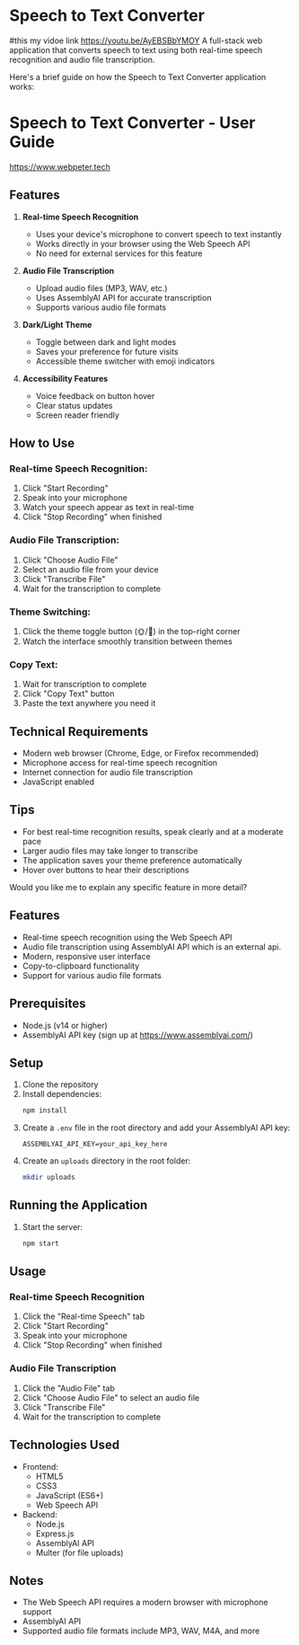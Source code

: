 # Speech to Text Converter
#this my vidoe link 
https://youtu.be/AyEBSBbYMOY
A full-stack web application that converts speech to text using both real-time speech recognition and audio file transcription.

Here's a brief guide on how the Speech to Text Converter application works:

# Speech to Text Converter - User Guide
https://www.webpeter.tech
## Features
1. **Real-time Speech Recognition**
   - Uses your device's microphone to convert speech to text instantly
   - Works directly in your browser using the Web Speech API
   - No need for external services for this feature

2. **Audio File Transcription**
   - Upload audio files (MP3, WAV, etc.)
   - Uses AssemblyAI API for accurate transcription
   - Supports various audio file formats

3. **Dark/Light Theme**
   - Toggle between dark and light modes
   - Saves your preference for future visits
   - Accessible theme switcher with emoji indicators

4. **Accessibility Features**
   - Voice feedback on button hover
   - Clear status updates
   - Screen reader friendly

## How to Use

### Real-time Speech Recognition:
1. Click "Start Recording"
2. Speak into your microphone
3. Watch your speech appear as text in real-time
4. Click "Stop Recording" when finished

### Audio File Transcription:
1. Click "Choose Audio File"
2. Select an audio file from your device
3. Click "Transcribe File"
4. Wait for the transcription to complete

### Theme Switching:
1. Click the theme toggle button (🌞/🌙) in the top-right corner
2. Watch the interface smoothly transition between themes

### Copy Text:
1. Wait for transcription to complete
2. Click "Copy Text" button
3. Paste the text anywhere you need it

## Technical Requirements
- Modern web browser (Chrome, Edge, or Firefox recommended)
- Microphone access for real-time speech recognition
- Internet connection for audio file transcription
- JavaScript enabled

## Tips
- For best real-time recognition results, speak clearly and at a moderate pace
- Larger audio files may take longer to transcribe
- The application saves your theme preference automatically
- Hover over buttons to hear their descriptions

Would you like me to explain any specific feature in more detail?
## Features

- Real-time speech recognition using the Web Speech API
- Audio file transcription using AssemblyAI API which is an external api.
- Modern, responsive user interface
- Copy-to-clipboard functionality
- Support for various audio file formats

## Prerequisites

- Node.js (v14 or higher)
- AssemblyAI API key (sign up at https://www.assemblyai.com/)

## Setup

1. Clone the repository
2. Install dependencies:
   ```bash
   npm install
   ```
3. Create a `.env` file in the root directory and add your AssemblyAI API key:
   ```
   ASSEMBLYAI_API_KEY=your_api_key_here
   ```
4. Create an `uploads` directory in the root folder:
   ```bash
   mkdir uploads
   ```

## Running the Application

1. Start the server:
   ```bash
   npm start
   ```

## Usage

### Real-time Speech Recognition

1. Click the "Real-time Speech" tab
2. Click "Start Recording"
3. Speak into your microphone
4. Click "Stop Recording" when finished

### Audio File Transcription

1. Click the "Audio File" tab
2. Click "Choose Audio File" to select an audio file
3. Click "Transcribe File"
4. Wait for the transcription to complete

## Technologies Used

- Frontend:
  - HTML5
  - CSS3
  - JavaScript (ES6+)
  - Web Speech API
- Backend:
  - Node.js
  - Express.js
  - AssemblyAI API
  - Multer (for file uploads)

## Notes

- The Web Speech API requires a modern browser with microphone support
- AssemblyAI API 
- Supported audio file formats include MP3, WAV, M4A, and more 
